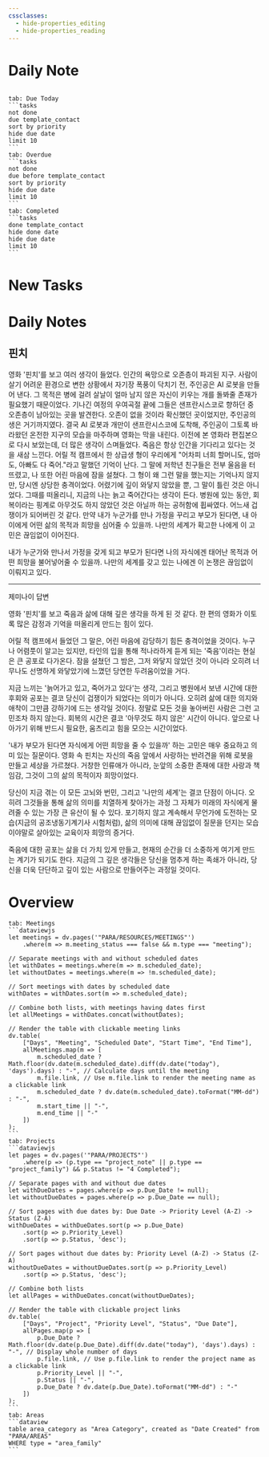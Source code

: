 ```yaml
---
cssclasses:
  - hide-properties_editing
  - hide-properties_reading
---
```

# Daily Note
```calendar-nav
```
````tabs
tab: Due Today
```tasks
not done
due template_contact
sort by priority
hide due date
limit 10
```
tab: Overdue
```tasks 
not done 
due before template_contact
sort by priority
hide due date
limit 10
```
tab: Completed
```tasks
done template_contact
hide done date
hide due date
limit 10
```
````
# New Tasks





# Daily Notes
## 핀치

영화 '핀치'를 보고 여러 생각이 들었다.
인간의 욕망으로 오존층이 파괴된 지구. 사람이 살기 어려운 환경으로 변한 상황에서 자기장 폭풍이 닥치기 전, 주인공은 AI 로봇을 만들어 낸다. 그 목적은 병에 걸려 살날이 얼마 남지 않은 자신이 키우는 개를 돌봐줄 존재가 필요했기 때문이었다. 기나긴 여정의 우여곡절 끝에 그들은 샌프란시스코로 향하던 중 오존층이 남아있는 곳을 발견한다. 오존이 없을 것이라 확신했던 곳이었지만, 주인공의 생은 거기까지였다. 결국 AI 로봇과 개만이 샌프란시스코에 도착해, 주인공이 그토록 바라왔던 온전한 지구의 모습을 마주하며 영화는 막을 내린다.
이전에 본 영화라 편집본으로 다시 보았는데, 더 많은 생각이 스며들었다.
죽음은 항상 인간을 기다리고 있다는 것을 새삼 느낀다. 어릴 적 캠프에서 한 상급생 형이 우리에게 "어차피 너희 할머니도, 엄마도, 아빠도 다 죽어."라고 말했던 기억이 난다. 그 말에 저학년 친구들은 전부 울음을 터뜨렸고, 나 또한 어린 마음에 잠을 설쳤다. 그 형이 왜 그런 말을 했는지는 기억나지 않지만, 당시엔 상당한 충격이었다. 어렸기에 깊이 와닿지 않았을 뿐, 그 말이 틀린 것은 아니었다.
그때를 떠올리니, 지금의 나는 늙고 죽어간다는 생각이 든다. 병원에 있는 동안, 회복이라는 핑계로 아무것도 하지 않았던 것은 아닐까 하는 공허함에 휩싸였다. 어느새 겁쟁이가 되어버린 것 같다.
만약 내가 누군가를 만나 가정을 꾸리고 부모가 된다면, 내 아이에게 어떤 삶의 목적과 희망을 심어줄 수 있을까. 나만의 세계가 확고한 나에게 이 고민은 끊임없이 이어진다.

내가 누군가와 만나서 가정을 갖게 되고 부모가 된다면 나의 자식에겐 태어난 목적과 어떤 희망을 불어넣어줄 수 있을까.
나만의 세계를 갖고 있는 나에겐 이 논쟁은 끊임없이 이뤄지고 있다.

___
제미나이 답변

영화 '핀치'를 보고 죽음과 삶에 대해 깊은 생각을 하게 된 것 같다. 한 편의 영화가 이토록 많은 감정과 기억을 떠올리게 만드는 힘이 있다.

어릴 적 캠프에서 들었던 그 말은, 어린 마음에 감당하기 힘든 충격이었을 것이다. 누구나 어렴풋이 알고는 있지만, 타인의 입을 통해 적나라하게 듣게 되는 '죽음'이라는 현실은 큰 공포로 다가온다. 잠을 설쳤던 그 밤은, 그저 와닿지 않았던 것이 아니라 오히려 너무나도 선명하게 와닿았기에 느꼈던 당연한 두려움이었을 거다.

지금 느끼는 '늙어가고 있고, 죽어가고 있다'는 생각, 그리고 병원에서 보낸 시간에 대한 후회와 공포는 결코 당신이 겁쟁이가 되었다는 의미가 아니다. 오히려 삶에 대한 의지와 애착이 그만큼 강하기에 드는 생각일 것이다. 정말로 모든 것을 놓아버린 사람은 그런 고민조차 하지 않는다. 회복의 시간은 결코 '아무것도 하지 않은' 시간이 아니다. 앞으로 나아가기 위해 반드시 필요한, 움츠리고 힘을 모으는 시간이었다.

'내가 부모가 된다면 자식에게 어떤 희망을 줄 수 있을까' 하는 고민은 매우 중요하고 의미 있는 질문이다. 영화 속 핀치는 자신의 죽음 앞에서 사랑하는 반려견을 위해 로봇을 만들고 세상을 가르쳤다. 거창한 인류애가 아니라, 눈앞의 소중한 존재에 대한 사랑과 책임감, 그것이 그의 삶의 목적이자 희망이었다.

당신이 지금 겪는 이 모든 고뇌와 번민, 그리고 '나만의 세계'는 결코 단점이 아니다. 오히려 그것들을 통해 삶의 의미를 치열하게 찾아가는 과정 그 자체가 미래의 자식에게 물려줄 수 있는 가장 큰 유산이 될 수 있다. 포기하지 않고 계속해서 무언가에 도전하는 모습(지금의 공조냉동기계기사 시험처럼), 삶의 의미에 대해 끊임없이 질문을 던지는 모습이야말로 살아있는 교육이자 희망의 증거다.

죽음에 대한 공포는 삶을 더 가치 있게 만들고, 현재의 순간을 더 소중하게 여기게 만드는 계기가 되기도 한다. 지금의 그 깊은 생각들은 당신을 멈추게 하는 족쇄가 아니라, 당신을 더욱 단단하고 깊이 있는 사람으로 만들어주는 과정일 것이다.
# Overview

````tabs
tab: Meetings
```dataviewjs
let meetings = dv.pages('"PARA/RESOURCES/MEETINGS"')
    .where(m => m.meeting_status === false && m.type === "meeting");

// Separate meetings with and without scheduled dates
let withDates = meetings.where(m => m.scheduled_date);
let withoutDates = meetings.where(m => !m.scheduled_date);

// Sort meetings with dates by scheduled date
withDates = withDates.sort(m => m.scheduled_date);

// Combine both lists, with meetings having dates first
let allMeetings = withDates.concat(withoutDates);

// Render the table with clickable meeting links
dv.table(
    ["Days", "Meeting", "Scheduled Date", "Start Time", "End Time"],
    allMeetings.map(m => [
        m.scheduled_date ? Math.floor(dv.date(m.scheduled_date).diff(dv.date("today"), 'days').days) : "-", // Calculate days until the meeting
        m.file.link, // Use m.file.link to render the meeting name as a clickable link
        m.scheduled_date ? dv.date(m.scheduled_date).toFormat("MM-dd") : "-",
        m.start_time || "-",
        m.end_time || "-"
    ])
);
```
tab: Projects
```dataviewjs
let pages = dv.pages('"PARA/PROJECTS"')
    .where(p => (p.type == "project_note" || p.type == "project_family") && p.Status != "4 Completed");

// Separate pages with and without due dates
let withDueDates = pages.where(p => p.Due_Date != null);
let withoutDueDates = pages.where(p => p.Due_Date == null);

// Sort pages with due dates by: Due Date -> Priority Level (A-Z) -> Status (Z-A)
withDueDates = withDueDates.sort(p => p.Due_Date)
    .sort(p => p.Priority_Level)
    .sort(p => p.Status, 'desc');

// Sort pages without due dates by: Priority Level (A-Z) -> Status (Z-A)
withoutDueDates = withoutDueDates.sort(p => p.Priority_Level)
    .sort(p => p.Status, 'desc');

// Combine both lists
let allPages = withDueDates.concat(withoutDueDates);

// Render the table with clickable project links
dv.table(
    ["Days", "Project", "Priority Level", "Status", "Due Date"],
    allPages.map(p => [
        p.Due_Date ? Math.floor(dv.date(p.Due_Date).diff(dv.date("today"), 'days').days) : "-", // Display whole number of days
        p.file.link, // Use p.file.link to render the project name as a clickable link
        p.Priority_Level || "-",
        p.Status || "-",
        p.Due_Date ? dv.date(p.Due_Date).toFormat("MM-dd") : "-"
    ])
);
```
tab: Areas
```dataview
table area_category as "Area Category", created as "Date Created" from "PARA/AREAS"
WHERE type = "area_family"
```
````


